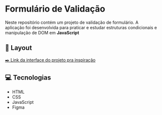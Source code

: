 <h1 style="font-weight: bold;">Formulário de Validação</h1>

<p>
    Neste repositório contém um projeto de validação de formulário. A aplicação foi desenvolvida para praticar e estudar estruturas condicionais e manipulação de DOM em <b>JavaScript</b>
</p>

<h2 id="layout">🎨 Layout</h2>

[✒️ Link da interface do projeto pra inspiração](https://www.figma.com/file/SgUZwoeaPYgSlDCrHykC55/Formul%C3%A1rio-de-Valida%C3%A7%C3%A3o?type=design&node-id=129-2&mode=design&t=J7QKNORVxwJrcyhJ-0)

<h2 id="technologies">💻 Tecnologias</h2>

- HTML
- CSS
- JavaScript
- Figma



